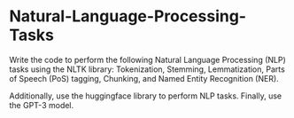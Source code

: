 # Natural-Language-Processing-Tasks

Write the code to perform the following Natural Language Processing (NLP) tasks using
the NLTK library: Tokenization, Stemming, Lemmatization, Parts of Speech (PoS)
tagging, Chunking, and Named Entity Recognition (NER).

Additionally, use the huggingface library to perform NLP tasks.
Finally, use the GPT-3 model.
